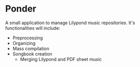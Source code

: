 # Ponder
A small application to manage Lilypond music repositories. It's functionalities will include:
- Preprocessing
- Organizing
- Mass compilation
- Songbook creation
  - Merging Lilypond and PDF sheet music
